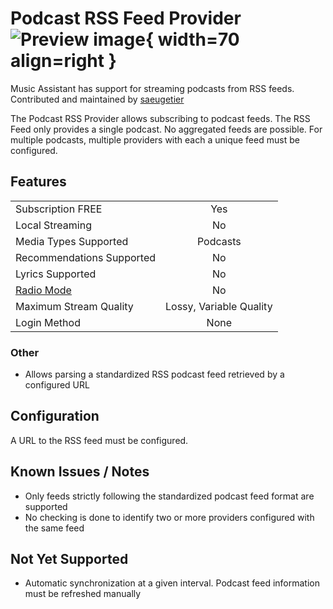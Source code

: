 # Podcast RSS Feed Provider ![Preview image](../assets/icons/rss-icon.png){ width=70 align=right }

Music Assistant has support for streaming podcasts from RSS feeds. Contributed and maintained by [saeugetier](https://github.com/saeugetier)

The Podcast RSS Provider allows subscribing to podcast feeds. The RSS Feed only provides a single podcast. No aggregated feeds are possible. For multiple podcasts, multiple providers with each a unique feed must be configured.

## Features

|           |                     |
|:-----------------------|:---------------------:|
| Subscription FREE | Yes |
| Local Streaming   | No |
| Media Types Supported | Podcasts |
| Recommendations Supported | No |
| Lyrics Supported | No |
| [Radio Mode](https://www.music-assistant.io/ui/#track-menu) | No |
| Maximum Stream Quality | Lossy, Variable Quality |
| Login Method | None |

### Other

- Allows parsing a standardized RSS podcast feed retrieved by a configured URL

## Configuration

A URL to the RSS feed must be configured.

## Known Issues / Notes

- Only feeds strictly following the standardized podcast feed format are supported
- No checking is done to identify two or more providers configured with the same feed

## Not Yet Supported

- Automatic synchronization at a given interval. Podcast feed information must be refreshed manually
